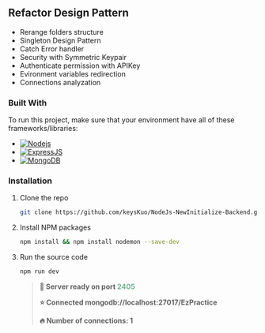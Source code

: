 ## Refactor Design Pattern

-   Rerange folders structure
-   Singleton Design Pattern
-   Catch Error handler
-   Security with Symmetric Keypair
-   Authenticate permission with APIKey
-   Evironment variables redirection
-   Connections analyzation

### Built With

To run this project, make sure that your environment have all of these frameworks/libraries:

-   [![Nodejs][Node.js]][Node-url]
-   [![ExpressJS][Express.js]][Express-url]
-   [![MongoDB][MongoDB]][MongoDB-url]

### Installation

1. Clone the repo
    ```sh
    git clone https://github.com/keysKuo/NodeJs-NewInitialize-Backend.git
    ```
2. Install NPM packages
    ```sh
    npm install && npm install nodemon --save-dev
    ```
3. Run the source code
    ```sh
    npm run dev
    ```
    > **🚀 Server ready on port <span style="color: #71B190">2405</span>**
    >
    > **⭐ Connected mongodb://localhost:27017/EzPractice**
    >
    > **🔥 Number of connections: 1**
    >

[Node.js]: https://img.shields.io/badge/Node.js-43853D?style=for-the-badge&logo=node.js&logoColor=white
[Node-url]: https://nodejs.org/
[Express.js]: https://img.shields.io/badge/Express.js-404D59?style=for-the-badge
[Express-url]: https://expressjs.com/
[MongoDB]: https://img.shields.io/badge/MongoDB-4EA94B?style=for-the-badge&logo=mongodb&logoColor=white
[MongoDB-url]: https://www.mongodb.com/
